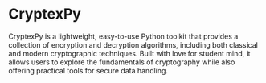 # CryptexPy
CryptexPy is a lightweight, easy-to-use Python toolkit that provides a collection of encryption and decryption algorithms, including both classical and modern cryptographic techniques. Built with love for student  mind, it allows users to explore the fundamentals of cryptography while also offering practical tools for secure data handling.
